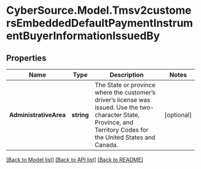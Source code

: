 # CyberSource.Model.Tmsv2customersEmbeddedDefaultPaymentInstrumentBuyerInformationIssuedBy
## Properties

Name | Type | Description | Notes
------------ | ------------- | ------------- | -------------
**AdministrativeArea** | **string** | The State or province where the customer’s driver’s license was issued.  Use the two-character State, Province, and Territory Codes for the United States and Canada.  | [optional] 

[[Back to Model list]](../README.md#documentation-for-models) [[Back to API list]](../README.md#documentation-for-api-endpoints) [[Back to README]](../README.md)

